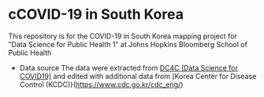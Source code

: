 # cCOVID-19 in South Korea
This repository is for the COVID-19 in South Korea mapping project for "Data Science for Public Health 1" at Johns Hopkins Bloomberg School of Public Health

* Data source
  The data were extracted from [DC4C (Data Science for COVID19)](https://github.com/jihoo-kim/Data-Science-for-COVID-19) and edited with additional data from [Korea Center for Disease Control (KCDC)}(https://www.cdc.go.kr/cdc_eng/)

